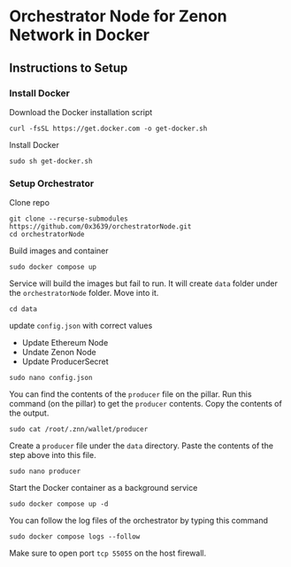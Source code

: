 # Orchestrator Node for Zenon Network in Docker

## Instructions to Setup

### Install Docker 

Download the Docker installation script
```
curl -fsSL https://get.docker.com -o get-docker.sh
```

Install Docker
```
sudo sh get-docker.sh
```

### Setup Orchestrator

Clone repo
```
git clone --recurse-submodules https://github.com/0x3639/orchestratorNode.git
cd orchestratorNode
```


Build images and container
```
sudo docker compose up
```

Service will build the images but fail to run.  It will create `data` folder under the `orchestratorNode` folder.  Move into it.

```
cd data
```

update `config.json` with correct values
- Update Ethereum Node
- Undate Zenon Node
- Update ProducerSecret

```
sudo nano config.json
```

You can find the contents of the `producer` file on the pillar.  Run this command (on the pillar) to get the `producer` contents. Copy the contents of the output.
```
sudo cat /root/.znn/wallet/producer
```

Create a `producer` file under the `data` directory. Paste the contents of the step above into this file.
```
sudo nano producer
```
 
Start the Docker container as a background service 
```
sudo docker compose up -d
```
You can follow the log files of the orchestrator by typing this command
```
sudo docker compose logs --follow
```

Make sure to open port `tcp 55055` on the host firewall.  

